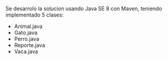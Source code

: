 Se desarrolo la solucion usando Java SE 8 con Maven, teniendo implementado 5 clases:

- Animal.java
- Gato.java
- Perro.java
- Reporte.java
- Vaca.java

